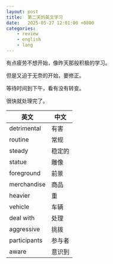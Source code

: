 ```yaml
---
layout: post
title:  第二天的英文学习
date:   2025-05-27 12:01:00 +0800
categories: 
    - review
    - english
    - lang
---
```


有点疲劳不想开始，像昨天那般积极的学习。

但是又迫于无奈的开始，要修正。

等待时间到下午，看有没有转变。

很快就处理完了。

英文 | 中文
-- | --
detrimental | 有害
routine | 常规
steady | 稳定的
statue | 雕像
foreground | 前景
merchandise | 商品
heavier | 重
vehicle | 车辆
deal with | 处理
aggressive | 挑拨
participants | 参与者
aware | 意识到
